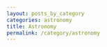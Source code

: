 ```yaml
---
layout: posts_by_category
categories: astronomy
title: Astronomy
permalink: /category/astronomy
---
```

